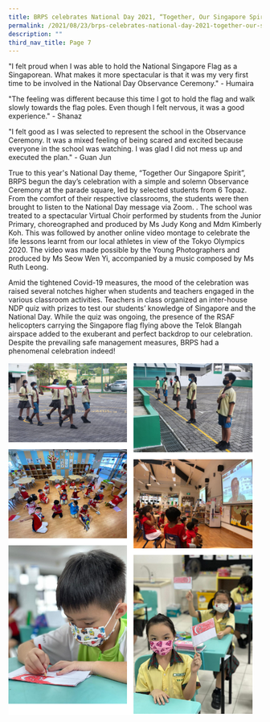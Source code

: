 ```yaml
---
title: BRPS celebrates National Day 2021, “Together, Our Singapore Spirit”
permalink: /2021/08/23/brps-celebrates-national-day-2021-together-our-singapore-spirit/
description: ""
third_nav_title: Page 7
---
```

<p>"I felt proud when I was able to hold the National Singapore Flag as a Singaporean. What makes it more spectacular is that it was my very first time to be involved in the National Day Observance Ceremony." - Humaira</p>
<p>"The feeling was different because this time I got to hold the flag and walk slowly towards the flag poles. Even though I felt nervous, it was a good experience." - Shanaz</p>
<p>"I felt good as I was selected to represent the school in the Observance Ceremony. It was a mixed feeling of being scared and excited because everyone in the school was watching. I was glad I did not mess up and executed the plan." - Guan Jun</p>
<p>True to this year's National Day theme, “Together Our Singapore Spirit”, BRPS begun the day’s celebration with a simple and solemn Observance Ceremony at the parade square, led by selected students from 6 Topaz. From the comfort of their respective classrooms, the students were then brought to listen to the National Day message via Zoom. . The school was treated to a spectacular Virtual Choir performed by students from the Junior Primary, choreographed and produced by Ms Judy Kong and Mdm Kimberly Koh. This was followed by another online video montage to celebrate the life lessons learnt from our local athletes in view of the Tokyo Olympics 2020. The video was made possible by the Young Photographers and produced by Ms Seow Wen Yi, accompanied by a music composed by Ms Ruth Leong.</p>
<p>Amid the tightened Covid-19 measures, the mood of the celebration was raised several notches higher when students and teachers engaged in the various classroom activities. Teachers in class organized an inter-house NDP quiz with prizes to test our students’ knowledge of Singapore and the National Day. While the quiz was ongoing, the presence of the RSAF helicopters carrying the Singapore flag flying above the Telok Blangah airspace added to the exuberant and perfect backdrop to our celebration.&nbsp; Despite the prevailing safe management measures, BRPS had a phenomenal celebration indeed!</p>
<img src="/images/national.png">